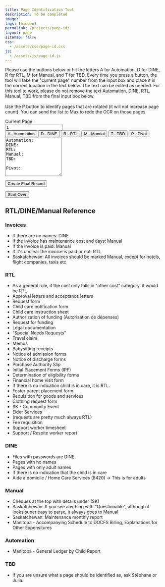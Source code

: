 ```yaml
---
title: Page Identification Tool
description: To be completed
image: 
tags: [hidden]
permalink: /projects/page-id/
layout: page
sitemap: false
css: 
  - /assets/css/page-id.css
js: 
  - /assets/js/page-id.js
---
```


Please use the buttons below or hit the letters A for Automation, D for DINE, R for RTL, M for Manual, and T for TBD. 
Every time you press a button, the tool will take the "current page" number from the input box and place it in the correct location in the text below.
The text can be edited as needed. For this tool to work, please do not remove the text Automation, DINE, RTL, Manual, TBD from the final input box below.
<br><br>
Use the P button to identify pages that are rotated (it will not increase page count). You can send the list to Max to redo the OCR on those pages.

<div class="input-group mb-3">
<div class="input-group-prepend">
<span class="input-group-text">Current Page</span>
</div>
<input type="number" id="pageNumber" class="form-control" value="1">
</div>



<div class="btn-group mb-3" role="group" aria-label="Page Buttons">
<button type="button" class="btn btn-primary" onclick="addToText('Automation')">A - Automation</button>
<button type="button" class="btn btn-secondary" onclick="addToText('DINE')">D - DINE</button>
<button type="button" class="btn btn-success" onclick="addToText('RTL')">R - RTL</button>
<button type="button" class="btn btn-danger" onclick="addToText('Manual')">M - Manual</button>
<button type="button" class="btn btn-warning" onclick="addToText('TBD')">T - TBD</button>
<button type="button" class="btn btn-info" onclick="addToText('Pivot')">P - Pivot</button>
</div>

<textarea class="form-control" id="finalText" rows="8" oninput="adjustTextArea(this)">Automation: 
DINE: 
RTL: 
Manual: 
TBD: 

Pivot: 
</textarea>

<button class="btn btn-info mt-3" onclick="createFinalRecord()">Create Final Record</button>
<p id="recordDisplay"></p>
<p id="instructionDisplay"></p>
<button class="btn btn-warning mt-2" onclick="startOver()">Start Over</button>


## RTL/DINE/Manual Reference

### Invoices

- If there are no names: DINE
- If the invoice has maintenance cost and days: Manual
- If the invoice is paid: Manual
- If it's unclear the invoice is paid or not: RTL
- Saskatchewan: All invoices should be marked Manual, except for hotels, flight companies, taxis etc

### RTL

- As a general rule, if the cost only falls in "other cost" category, it would be RTL
- Approval letters and acceptance letters
- Request form
- Child care notification form
- Child care instruction sheet
- Authorization of funding (Autorisation de dépenses)
- Request for funding
- Legal documentation
- “Special Needs Requests”
- Travel claim
- Memos
- Babysitting receipts
- Notice of admission forms
- Notice of discharge forms
- Purchase Authority Slip
- Initial Placement Forms (IPF)
- Determination of eligibility forms
- Financial home visit form
- If there is no indication child is in care, it is RTL.
- Foster parent placement form
- Requisition for goods and services
- Clothing request form
- SK - Community Event
- Elder Services
- (requests are pretty much always RTL)
- Fee requisition
- Support worker timesheet
- Support / Respite worker report

### DINE

- Files with passwords are DINE.
- Pages with no names
- Pages with only adult names
- If there is no indication that the child is in care
- Aide à domicile / Home Care Services (8420) -> This is for adults

### Manual

- Chèques at the top with details under (SK)
- Saskatchewan: If you see anything with "Questionable", although it looks super easy to parse, it always goes to Manual
- Saskatchewan: Maintenance monthly report
- Manitoba - Accompanying Schedule to DOCFS Billing, Explanations for Other Expensitures

### Automation

- Manitoba - General Ledger by Child Report

### TBD

- If you are unsure what a page should be identified as, ask Stéphane or Julia.
